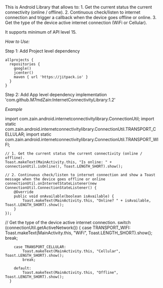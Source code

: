 This is Android Library that allows to:
	1. Get the current status the current connectivity (online / offline).
  2. Continuous check/listen to internet connection and trigger a callback when the device goes offline or online.
	3. Get the type of the device active internet connection (WiFi or Cellular).
  
It supports minimum of API level 15.
  
  
*How to Use:*
  
Step 1: Add Project level dependency
  
    allprojects {
      repositories {
        google()
        jcenter()
        maven { url 'https://jitpack.io' }
      }
    }

Step 2: Add App level dependency
    implementation 'com.github.M7mdZain:InternetConnectivityLibrary:1.2'
     
     
*Example*
  
  import com.zain.android.internetconnectivitylibrary.ConnectionUtil;
  import static com.zain.android.internetconnectivitylibrary.ConnectionUtil.TRANSPORT_CELLULAR;
  import static com.zain.android.internetconnectivitylibrary.ConnectionUtil.TRANSPORT_WIFI;
  
    // 1. Get the current status the current connectivity (online / offline).
    Toast.makeText(MainActivity.this, "Is online: " + connectionUtil.isOnline(), Toast.LENGTH_SHORT).show();

    // 2. Continuous check/listen to internet connection and show a Toast message when the device goes offline or online
    connectionUtil.onInternetStateListener(new ConnectionUtil.ConnectionStateListener() {
        @Override
        public void onAvailable(boolean isAvailable) {
            Toast.makeText(MainActivity.this, "Online? " + isAvailable, Toast.LENGTH_SHORT).show();
        }
    });

   // Get the type of the device active internet connection.
     switch (connectionUtil.getActiveNetwork()) {
        case TRANSPORT_WIFI:
            Toast.makeText(MainActivity.this, "WiFi", Toast.LENGTH_SHORT).show();
            break;

        case TRANSPORT_CELLULAR:
            Toast.makeText(MainActivity.this, "Cellular", Toast.LENGTH_SHORT).show();
            break;

        default:
            Toast.makeText(MainActivity.this, "Offline", Toast.LENGTH_SHORT).show();
      }

